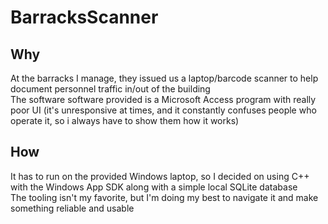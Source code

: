 # BarracksScanner
## Why
At the barracks I manage, they issued us a laptop/barcode scanner to help document personnel traffic in/out of the building
<br />
The software software provided is a Microsoft Access program with really poor UI (it's unresponsive at times, and it constantly confuses people who operate it, so i always have to show them how it works)

## How
It has to run on the provided Windows laptop, so I decided on using C++ with the Windows App SDK along with a simple local SQLite database
<br />
The tooling isn't my favorite, but I'm doing my best to navigate it and make something reliable and usable
